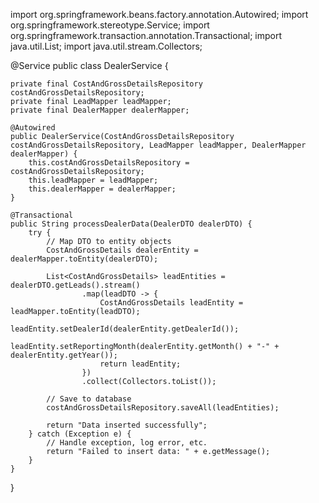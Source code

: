 import org.springframework.beans.factory.annotation.Autowired;
import org.springframework.stereotype.Service;
import org.springframework.transaction.annotation.Transactional;
import java.util.List;
import java.util.stream.Collectors;

@Service
public class DealerService {

    private final CostAndGrossDetailsRepository costAndGrossDetailsRepository;
    private final LeadMapper leadMapper;
    private final DealerMapper dealerMapper;

    @Autowired
    public DealerService(CostAndGrossDetailsRepository costAndGrossDetailsRepository, LeadMapper leadMapper, DealerMapper dealerMapper) {
        this.costAndGrossDetailsRepository = costAndGrossDetailsRepository;
        this.leadMapper = leadMapper;
        this.dealerMapper = dealerMapper;
    }

    @Transactional
    public String processDealerData(DealerDTO dealerDTO) {
        try {
            // Map DTO to entity objects
            CostAndGrossDetails dealerEntity = dealerMapper.toEntity(dealerDTO);

            List<CostAndGrossDetails> leadEntities = dealerDTO.getLeads().stream()
                    .map(leadDTO -> {
                        CostAndGrossDetails leadEntity = leadMapper.toEntity(leadDTO);
                        leadEntity.setDealerId(dealerEntity.getDealerId());
                        leadEntity.setReportingMonth(dealerEntity.getMonth() + "-" + dealerEntity.getYear());
                        return leadEntity;
                    })
                    .collect(Collectors.toList());

            // Save to database
            costAndGrossDetailsRepository.saveAll(leadEntities);

            return "Data inserted successfully";
        } catch (Exception e) {
            // Handle exception, log error, etc.
            return "Failed to insert data: " + e.getMessage();
        }
    }
}
